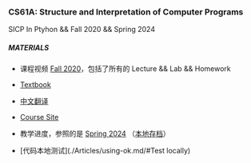 ### CS61A: Structure and Interpretation of Computer Programs

SICP In Ptyhon && Fall 2020 &amp;&amp; Spring 2024

##### MATERIALS

- 课程视频 [Fall 2020](https://www.bilibili.com/video/BV1s3411G7yM)，包括了所有的 Lecture && Lab && Homework 

- [Textbook](https://www.composingprograms.com/)
- [中文翻译](https://composingprograms.netlify.app/)
- [Course Site](https://cs61a.org/)
- 教学进度，参照的是 [Spring 2024](./https://cs61a.org/) （[本地存档](./Calendar.md)）
- [代码本地测试](./Articles/using-ok.md/#Test locally)

